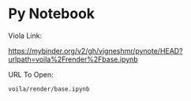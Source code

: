 # Py Notebook


Viola Link:

https://mybinder.org/v2/gh/vigneshmr/pynote/HEAD?urlpath=voila%2Frender%2Fbase.ipynb

URL To Open:

```
voila/render/base.ipynb
```
